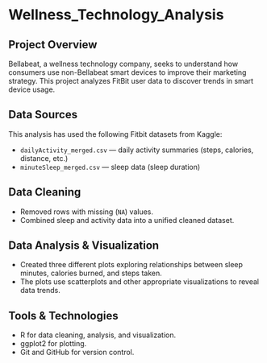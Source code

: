 # Wellness_Technology_Analysis

## Project Overview

Bellabeat, a wellness technology company, seeks to understand how consumers use non-Bellabeat smart devices to improve their marketing strategy. This project analyzes FitBit user data to discover trends in smart device usage.

## Data Sources

This analysis has used the following Fitbit datasets from Kaggle:
- `dailyActivity_merged.csv` — daily activity summaries (steps, calories, distance, etc.)
- `minuteSleep_merged.csv` — sleep data (sleep duration)

## Data Cleaning

- Removed rows with missing (`NA`) values.
- Combined sleep and activity data into a unified cleaned dataset.

## Data Analysis & Visualization

- Created three different plots exploring relationships between sleep minutes, calories burned, and steps taken.
- The plots use scatterplots and other appropriate visualizations to reveal data trends.

## Tools & Technologies

- R for data cleaning, analysis, and visualization.
- ggplot2 for plotting.
- Git and GitHub for version control.

